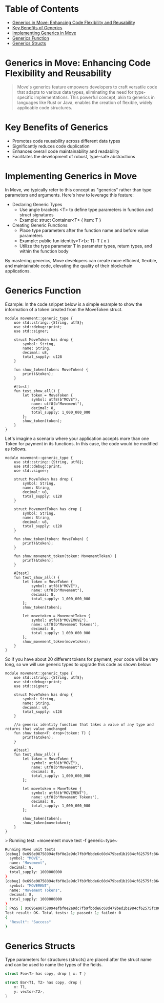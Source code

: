 # Table of Contents

-   [Generics in Move: Enhancing Code Flexibility and
    Reusability](#generics-in-move-enhancing-code-flexibility-and-reusability)
-   [Key Benefits of Generics](#key-benefits-of-generics)
-   [Implementing Generics in Move](#implementing-generics-in-move)
-   [Generics Function](#generics-function)
-   [Generics Structs](#generics-structs)

# Generics in Move: Enhancing Code Flexibility and Reusability

> Move's generics feature empowers developers to craft versatile code
> that adapts to various data types, eliminating the need for
> type-specific implementations. This powerful concept, akin to generics
> in languages like Rust or Java, enables the creation of flexible,
> widely applicable code structures.

# Key Benefits of Generics

-   Promotes code reusability across different data types
-   Significantly reduces code duplication
-   Enhances overall code maintainability and readability
-   Facilitates the development of robust, type-safe abstractions

# Implementing Generics in Move

In Move, we typically refer to this concept as "generics" rather than
type parameters and arguments. Here's how to leverage this feature:

-   Declaring Generic Types
    -   Use angle brackets \<T\> to define type parameters in function
        and struct signatures
    -   Example: struct Container\<T\> { item: T }
-   Creating Generic Functions
    -   Place type parameters after the function name and before value
        parameters
    -   Example: public fun identity\<T\>(x: T): T { x }
    -   Utilize the type parameter T in parameter types, return types,
        and within the function body

By mastering generics, Move developers can create more efficient,
flexible, and maintainable code, elevating the quality of their
blockchain applications.

# Generics Function

Example: In the code snippet below is a simple example to show the
information of a token created from the MoveToken struct.

``` move
module movement::generic_type {
    use std::string::{String, utf8};
    use std::debug::print;
    use std::signer;

    struct MoveToken has drop {
        symbol: String,
        name: String,
        decimal: u8,
        total_supply: u128
    }

    fun show_token(token: MoveToken) {
        print(&token);
    }

    #[test]
    fun test_show_all() {
        let token = MoveToken {
            symbol: utf8(b"MOVE"),
            name: utf8(b"Movement"),
            decimal: 8,
            total_supply: 1_000_000_000
        };
        show_token(token);
    }
}
```

Let's imagine a scenario where your application accepts more than one
Token for payment in its functions. In this case, the code would be
modified as follows.

``` move
module movement::generic_type {
    use std::string::{String, utf8};
    use std::debug::print;
    use std::signer;

    struct MoveToken has drop {
        symbol: String,
        name: String,
        decimal: u8,
        total_supply: u128
    }

    struct MovementToken has drop {
        symbol: String,
        name: String,
        decimal: u8,
        total_supply: u128
    }

    fun show_token(token: MoveToken) {
        print(&token);
    }

    fun show_movement_token(token: MovementToken) {
        print(&token);
    }

    #[test]
    fun test_show_all() {
        let token = MoveToken {
            symbol: utf8(b"MOVE"),
            name: utf8(b"Movement"),
            decimal: 8,
            total_supply: 1_000_000_000
        };
        show_token(token);

        let movetoken = MovementToken {
            symbol: utf8(b"MOVEMOVE"),
            name: utf8(b"Movement Tokens"),
            decimal: 8,
            total_supply: 1_000_000_000
        };
        show_movement_token(movetoken);
    }
}
```

So if you have about 20 different tokens for payment, your code will be
very long, so we will use generic types to upgrade this code as shown
below:

``` move
module movement::generic_type {
    use std::string::{String, utf8};
    use std::debug::print;
    use std::signer;

    struct MoveToken has drop {
        symbol: String,
        name: String,
        decimal: u8,
        total_supply: u128
    }

    //a generic identity function that takes a value of any type and returns that value unchanged
    fun show_token<T: drop>(token: T) {
        print(&token);
    }

    #[test]
    fun test_show_all() {
        let token = MoveToken {
            symbol: utf8(b"MOVE"),
            name: utf8(b"Movement"),
            decimal: 8,
            total_supply: 1_000_000_000
        };

        let movetoken = MoveToken {
            symbol: utf8(b"MOVEMENT"),
            name: utf8(b"Movement Tokens"),
            decimal: 8,
            total_supply: 1_000_000_000
        };

        show_token(token);
        show_token(movetoken);
    }
}
```

\> Running test: =movement move test -f generic~type~

``` bash
Running Move unit tests
[debug] 0x696e90758094efbf0e2e9dc7fb9fbbde6c60d479bed1b1984cf62575fc864d96::generic_type::MoveToken {
  symbol: "MOVE",
  name: "Movement",
  decimal: 8,
  total_supply: 1000000000
}
[debug] 0x696e90758094efbf0e2e9dc7fb9fbbde6c60d479bed1b1984cf62575fc864d96::generic_type::MoveToken {
  symbol: "MOVEMENT",
  name: "Movement Tokens",
  decimal: 8,
  total_supply: 1000000000
}
[ PASS ] 0x696e90758094efbf0e2e9dc7fb9fbbde6c60d479bed1b1984cf62575fc864d96::generic_type::test_show_all
Test result: OK. Total tests: 1; passed: 1; failed: 0
{
  "Result": "Success"
}
```

# Generics Structs

Type parameters for structures (structs) are placed after the struct
name and can be used to name the types of the fields.

``` rust
struct Foo<T> has copy, drop { x: T }

struct Bar<T1, T2> has copy, drop {
    x: T1,
    y: vector<T2>,
}
```
